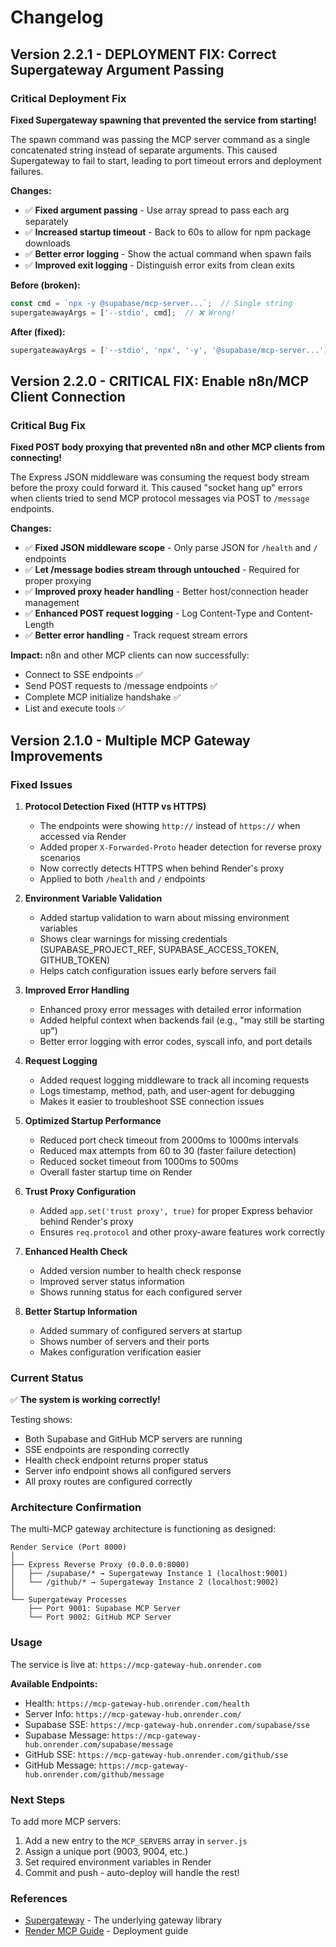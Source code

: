 # Changelog

## Version 2.2.1 - DEPLOYMENT FIX: Correct Supergateway Argument Passing

### Critical Deployment Fix

**Fixed Supergateway spawning that prevented the service from starting!**

The spawn command was passing the MCP server command as a single concatenated string instead of separate arguments. This caused Supergateway to fail to start, leading to port timeout errors and deployment failures.

**Changes:**
- ✅ **Fixed argument passing** - Use array spread to pass each arg separately
- ✅ **Increased startup timeout** - Back to 60s to allow for npm package downloads
- ✅ **Better error logging** - Show the actual command when spawn fails
- ✅ **Improved exit logging** - Distinguish error exits from clean exits

**Before (broken):**
```javascript
const cmd = `npx -y @supabase/mcp-server...`;  // Single string
supergateawayArgs = ['--stdio', cmd];  // ❌ Wrong!
```

**After (fixed):**
```javascript
supergateawayArgs = ['--stdio', 'npx', '-y', '@supabase/mcp-server...'];  // ✅ Correct!
```

## Version 2.2.0 - CRITICAL FIX: Enable n8n/MCP Client Connection

### Critical Bug Fix

**Fixed POST body proxying that prevented n8n and other MCP clients from connecting!**

The Express JSON middleware was consuming the request body stream before the proxy could forward it. This caused "socket hang up" errors when clients tried to send MCP protocol messages via POST to `/message` endpoints.

**Changes:**
- ✅ **Fixed JSON middleware scope** - Only parse JSON for `/health` and `/` endpoints
- ✅ **Let /message bodies stream through untouched** - Required for proper proxying
- ✅ **Improved proxy header handling** - Better host/connection header management
- ✅ **Enhanced POST request logging** - Log Content-Type and Content-Length
- ✅ **Better error handling** - Track request stream errors

**Impact:** n8n and other MCP clients can now successfully:
- Connect to SSE endpoints ✅
- Send POST requests to /message endpoints ✅
- Complete MCP initialize handshake ✅
- List and execute tools ✅

## Version 2.1.0 - Multiple MCP Gateway Improvements

### Fixed Issues

1. **Protocol Detection Fixed (HTTP vs HTTPS)**
   - The endpoints were showing `http://` instead of `https://` when accessed via Render
   - Added proper `X-Forwarded-Proto` header detection for reverse proxy scenarios
   - Now correctly detects HTTPS when behind Render's proxy
   - Applied to both `/health` and `/` endpoints

2. **Environment Variable Validation**
   - Added startup validation to warn about missing environment variables
   - Shows clear warnings for missing credentials (SUPABASE_PROJECT_REF, SUPABASE_ACCESS_TOKEN, GITHUB_TOKEN)
   - Helps catch configuration issues early before servers fail

3. **Improved Error Handling**
   - Enhanced proxy error messages with detailed error information
   - Added helpful context when backends fail (e.g., "may still be starting up")
   - Better error logging with error codes, syscall info, and port details

4. **Request Logging**
   - Added request logging middleware to track all incoming requests
   - Logs timestamp, method, path, and user-agent for debugging
   - Makes it easier to troubleshoot SSE connection issues

5. **Optimized Startup Performance**
   - Reduced port check timeout from 2000ms to 1000ms intervals
   - Reduced max attempts from 60 to 30 (faster failure detection)
   - Reduced socket timeout from 1000ms to 500ms
   - Overall faster startup time on Render

6. **Trust Proxy Configuration**
   - Added `app.set('trust proxy', true)` for proper Express behavior behind Render's proxy
   - Ensures `req.protocol` and other proxy-aware features work correctly

7. **Enhanced Health Check**
   - Added version number to health check response
   - Improved server status information
   - Shows running status for each configured server

8. **Better Startup Information**
   - Added summary of configured servers at startup
   - Shows number of servers and their ports
   - Makes configuration verification easier

### Current Status

✅ **The system is working correctly!** 

Testing shows:
- Both Supabase and GitHub MCP servers are running
- SSE endpoints are responding correctly
- Health check endpoint returns proper status
- Server info endpoint shows all configured servers
- All proxy routes are configured correctly

### Architecture Confirmation

The multi-MCP gateway architecture is functioning as designed:

```
Render Service (Port 8000)
│
├── Express Reverse Proxy (0.0.0.0:8000)
│   ├── /supabase/* → Supergateway Instance 1 (localhost:9001)
│   └── /github/* → Supergateway Instance 2 (localhost:9002)
│
└── Supergateway Processes
    ├── Port 9001: Supabase MCP Server
    └── Port 9002: GitHub MCP Server
```

### Usage

The service is live at: `https://mcp-gateway-hub.onrender.com`

**Available Endpoints:**
- Health: `https://mcp-gateway-hub.onrender.com/health`
- Server Info: `https://mcp-gateway-hub.onrender.com/`
- Supabase SSE: `https://mcp-gateway-hub.onrender.com/supabase/sse`
- Supabase Message: `https://mcp-gateway-hub.onrender.com/supabase/message`
- GitHub SSE: `https://mcp-gateway-hub.onrender.com/github/sse`
- GitHub Message: `https://mcp-gateway-hub.onrender.com/github/message`

### Next Steps

To add more MCP servers:
1. Add a new entry to the `MCP_SERVERS` array in `server.js`
2. Assign a unique port (9003, 9004, etc.)
3. Set required environment variables in Render
4. Commit and push - auto-deploy will handle the rest!

### References

- [Supergateway](https://github.com/supercorp-ai/supergateway) - The underlying gateway library
- [Render MCP Guide](https://dev.to/datitran/secure-mcp-server-with-nginx-supergateway-render-4i80) - Deployment guide

